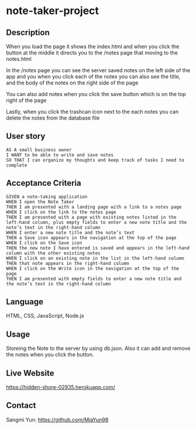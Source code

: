 # note-taker-project

## Description 

When you load the page it shows the index.html and when you click the button at the middle it directs you to the /notes page that moving to the notes.html

In the /notes page you can see the server saved notes on the left side of the app and you when you click each of the notes you can also see the title, and the body of the notes on the right side of the page 

You can also add notes when you click the save button which is on the top right of the page 

Lastly, when you click the trashcan icon next to the each notes you can delete the notes from the database file 

## User story 

```
AS A small business owner
I WANT to be able to write and save notes
SO THAT I can organize my thoughts and keep track of tasks I need to complete
```

## Acceptance Criteria

```
GIVEN a note-taking application
WHEN I open the Note Taker
THEN I am presented with a landing page with a link to a notes page
WHEN I click on the link to the notes page
THEN I am presented with a page with existing notes listed in the left-hand column, plus empty fields to enter a new note title and the note’s text in the right-hand column
WHEN I enter a new note title and the note’s text
THEN a Save icon appears in the navigation at the top of the page
WHEN I click on the Save icon
THEN the new note I have entered is saved and appears in the left-hand column with the other existing notes
WHEN I click on an existing note in the list in the left-hand column
THEN that note appears in the right-hand column
WHEN I click on the Write icon in the navigation at the top of the page
THEN I am presented with empty fields to enter a new note title and the note’s text in the right-hand column
```

## Language

HTML, CSS, JavaScript, Node.js

## Usage 

Storeing the Note to the server by using db.json. Also it can add and remove the notes when you click the button. 

## Live Website

https://hidden-shore-02935.herokuapp.com/

## Contact 

Sangmi Yun: https://github.com/MiaYun98